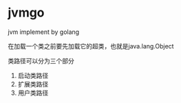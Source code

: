 # jvmgo
jvm implement by golang

在加载一个类之前要先加载它的超类，也就是java.lang.Object

类路径可以分为三个部分
1. 启动类路径
2. 扩展类路径
3. 用户类路径
